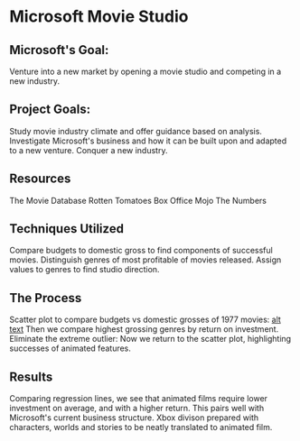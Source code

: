 # Microsoft Movie Studio
 
## Microsoft's Goal:

Venture into a new market by opening a movie studio and competing in a new industry.

## Project Goals:

Study movie industry climate and offer guidance based on analysis.
Investigate Microsoft's business and how it can be built upon and adapted to a new venture.
Conquer a new industry.

## Resources

The Movie Database
Rotten Tomatoes
Box Office Mojo
The Numbers

## Techniques Utilized

Compare budgets to domestic gross to find components of successful movies.
Distinguish genres of most profitable of movies released.
Assign values to genres to find studio direction.

## The Process

Scatter plot to compare budgets vs domestic grosses of 1977 movies:
[alt text](https://github.com/tcmcaleer/Microsoft_Movie_Studio/blob/main/Images/GrossvsBudget.png)
Then we compare highest grossing genres by return on investment.
[](https://github.com/tcmcaleer/Microsoft_Movie_Studio/blob/main/Images/Action%20Bar%20Chart.png)
Eliminate the extreme outlier:
[](https://github.com/tcmcaleer/Microsoft_Movie_Studio/blob/main/Images/Animation%20Bar%20Chart.png)
Now we return to the scatter plot, highlighting successes of animated features.
[](https://github.com/tcmcaleer/Microsoft_Movie_Studio/blob/main/Images/GrossBudgetAnimation.png)
## Results

Comparing regression lines, we see that animated films require lower investment on average, and with a higher return.
This pairs well with Microsoft's current business structure.
Xbox divison prepared with characters, worlds and stories to be neatly translated to animated film.